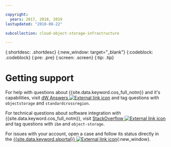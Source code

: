 ```yaml
---

copyright:
  years: 2017, 2018, 2019
lastupdated: "2018-08-22"

subcollection: cloud-object-storage-infrastructure

---
```

{:shortdesc: .shortdesc}
{:new_window: target="_blank"}
{:codeblock: .codeblock}
{:pre: .pre}
{:screen: .screen}
{:tip: .tip}


# Getting support

For help with questions about {{site.data.keyword.cos_full_notm}} and it's capabilities, visit [dW Answers ![External link icon](../../icons/launch-glyph.svg "External link icon")](https://developer.ibm.com/answers/smartspace/cloudobjectstorage/index.html) and tag questions with `objectstorage` and `standardcrossregion`.

For technical questions about software integration with {{site.data.keyword.cos_full_notm}}, visit [StackOverflow ![External link icon](../../icons/launch-glyph.svg "External link icon")](https://developer.ibm.com/answers/smartspace/cloudobjectstorage/index.html) and tag questions with `ibm` and `object-storage`.

For issues with your account, open a case and follow its status directly in the [{{site.data.keyword.slportal}} ![External link icon](../../icons/launch-glyph.svg "External link icon")](https://control.softlayer.com/){:new_window}.
